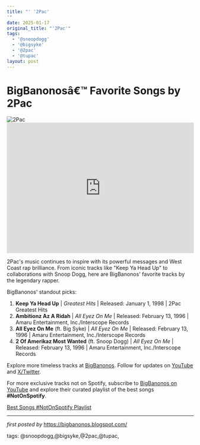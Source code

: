 ```yaml
---
title: "' '2Pac'
'"
date: 2025-01-17
original_title: "'2Pac'"
tags:
  - '@snoopdogg'
  - '@bigsyke'
  - '@2pac'
  - '@tupac'
layout: post
---
```

<!-- Title of the Post -->
<h1 >BigBanonosâ€™ Favorite Songs by 2Pac</h1> <!-- Featured Image -->
<div > <img src="https://i.scdn.co/image/ab67616d0000b273073aebff28f79959d2543596" alt="2Pac">
</div> <!-- Spotify Embed -->
<div > <iframe src="https://open.spotify.com/embed/playlist/6pEVpmWurbIzdPnbZ6hjtw?utm_source=generator" width="100%" height="352" frameBorder="0" allowfullscreen="" allow="autoplay; clipboard-write; encrypted-media; fullscreen; picture-in-picture" loading="lazy"></iframe>
</div> <!-- Introductory Text -->
<p >2Pac's music continues to inspire with its powerful messages and West Coast rap brilliance. From iconic tracks like "Keep Ya Head Up" to collaborations with Snoop Dogg, here are BigBanonos' favorite tracks by the legendary rapper.</p> <!-- Song Highlights -->
<div > <p>BigBanonos' standout picks:</p> <ol> <li><strong>Keep Ya Head Up</strong> | <em>Greatest Hits</em> | Released: January 1, 1998 | 2Pac Greatest Hits</li> <li><strong>Ambitionz Az A Ridah</strong> | <em>All Eyez On Me</em> | Released: February 13, 1996 | Amaru Entertainment, Inc./Interscope Records</li> <li><strong>All Eyez On Me</strong> (ft. Big Syke) | <em>All Eyez On Me</em> | Released: February 13, 1996 | Amaru Entertainment, Inc./Interscope Records</li> <li><strong>2 Of Amerikaz Most Wanted</strong> (ft. Snoop Dogg) | <em>All Eyez On Me</em> | Released: February 13, 1996 | Amaru Entertainment, Inc./Interscope Records</li> </ol>
</div> <!-- Footer Links -->
<div > <p>Explore more timeless tracks at <a href="https://bigbanonos.blogspot.com/" target="_blank">BigBanonos</a>. Follow for updates on <a href="https://www.youtube.com/@BigBanonos" target="_blank">YouTube</a> and <a href="https://x.com/bigbanonos" target="_blank">X/Twitter</a>.</p>
</div>

<!--Subscribe and Playlist Links-->
<div>
    <p>For more exclusive tracks not on Spotify, subscribe to <a href="https://www.youtube.com/@BigBanonos" target="_blank">BigBanonos on YouTube</a> and explore their curated playlist of the best songs <strong>#NotOnSpotify</strong>.</p>
    <p><a href="https://www.youtube.com/playlist?list=PLtuNtuTatqI0kFahUCbtbfenC_ET5O_tr" target="_blank">Best Songs #NotOnSpotify Playlist<br /></a></p></div>

<hr />

<p><em>first posted by</em> <a href="https://bigbanonos.blogspot.com/" rel="noopener" target="_new">https://bigbanonos.blogspot.com/</a></p>

<p>tags: @snoopdogg,@bigsyke,@2pac,@tupac,</p>
